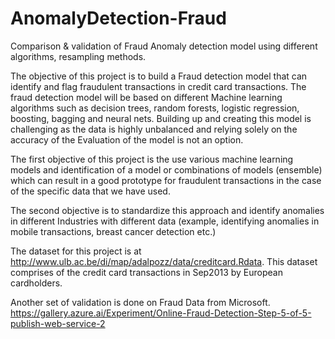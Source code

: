 # AnomalyDetection-Fraud
Comparison &amp; validation of Fraud Anomaly detection model using different algorithms, resampling methods.

The objective of this project is to build a Fraud detection model that can identify and flag fraudulent transactions in credit card transactions. The fraud detection model will be based on different Machine learning algorithms such as decision trees, random forests, logistic regression, boosting, bagging and neural nets. Building up and creating this model is challenging as the data is highly unbalanced and relying solely on the accuracy of the Evaluation of the model is not an option.

The first objective of this project is the use various machine learning models and identification of a model or combinations of models (ensemble) which can result in a good prototype for fraudulent transactions in the case of the specific data that we have used.

The second objective is to standardize this approach and identify anomalies in different Industries with different data (example, identifying anomalies in mobile transactions, breast cancer detection etc.)

The dataset for this project is at  
http://www.ulb.ac.be/di/map/adalpozz/data/creditcard.Rdata. This dataset comprises of the credit card transactions in Sep2013 by European cardholders. 

Another set of validation is done on Fraud Data from Microsoft. https://gallery.azure.ai/Experiment/Online-Fraud-Detection-Step-5-of-5-publish-web-service-2
